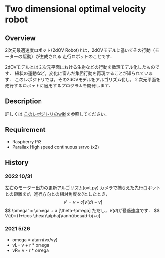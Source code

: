 
Two dimensional optimal velocity robot
====

## Overview
2次元最適速度ロボット(2dOV Robot)とは，2dOVモデルに基いてその行動（モーターの駆動）が生成される
走行ロボットのことです．

2dOVモデルとは２次元平面における生物などの行動を数理モデル化したものです．
紐状の運動など，変化に富んだ集団行動を再現することが知られています．
このレポジトリでは，その2dOVモデルをアルゴリズム化し，２次元平面を走行するロボットに適用するプログラムを開発します．

## Description
詳しくは
[このレポジトリのwiki](https://github.com/HondaLab/2DOVR/wiki)を参照してください．

## Requirement
  * Raspberry Pi3
  * Parallax High speed continuous servo (x2)


## History

### 2022 10/31
左右のモーター出力の更新アルゴリズム(ovt.py)
カメラで捕らえた先行ロボットとの距離を$d$，進行方向との相対角度を$\theta$としたとき，
$$ v' = v + a [ V(d)-v ]$$
$$ \omega' = \omega + a [\theta-\omega]
ただし，$V(d)$が最適速度です．
$$ V(d)=(1+\cos \theta)\alpha[\tanh(\beta(d-b)+c]


### 2021 5/26
 * omega = atanh(vx/vy)
 * vL= v + r * omega
 * vR= v - r * omega





 

